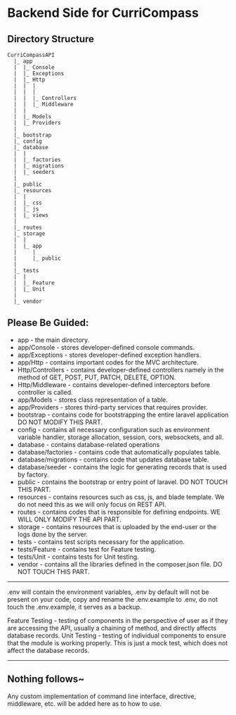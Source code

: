 # Backend Side for CurriCompass

## Directory Structure

```shell
CurriCompassAPI
  |_ app
  |  |_ Console
  |  |_ Exceptions
  |  |_ Http
  |  |  |
  |  |  |
  |  |  |_ Controllers
  |  |  |_ Middleware
  |  |
  |  |_ Models
  |  |_ Providers
  |   
  |_ bootstrap
  |_ config
  |_ database
  |  |
  |  |_ factories
  |  |_ migrations
  |  |_ seeders
  |
  |_ public
  |_ resources
  |  |
  |  |_ css
  |  |_ js
  |  |_ views
  |
  |_ routes
  |_ storage
  |  |
  |  |_ app
  |     |
  |     |_ public
  |  
  |_ tests
  |  |
  |  |_ Feature
  |  |_ Unit
  |  
  |_ vendor
```

## Please Be Guided:
- app - the main directory.
- app/Console - stores developer-defined console commands. 
- app/Exceptions - stores developer-defined exception handlers.
- app/Http - contains important codes for the MVC architecture.
- Http/Controllers - contains developer-defined controllers namely in the method of GET, POST, PUT, PATCH, DELETE, OPTION.
- Http/Middleware - contains developer-defined interceptors before controller is called.
- app/Models - stores class representation of a table.
- app/Providers - stores third-party services that requires provider.
- bootstrap - contains  code for bootstrapping the entire laravel application DO NOT MODIFY THIS PART.
- config - contains all necessary configuration such as environment variable handler, storage allocation, session, cors, websockets, and all.
- database - contains database-related operations
- database/factories - contains code that automatically populates table.
- database/migrations - contains code that updates database table.
- database/seeder - contains the logic for generating records that is used by factory.
- public - contains the bootstrap or entry point of laravel. DO NOT TOUCH THIS PART.
- resources - contains resources such as css, js, and blade template. We do not need this as we will only focus on REST API.
- routes - contains codes that is responsible for defining endpoints. WE WILL ONLY MODIFY THE API PART.
- storage - contains resources that is uploaded by the end-user or the logs done by the server. 
- tests - contains test scripts necessary for the application.
- tests/Feature - contains test for Feature testing.
- tests/Unit - contains tests for Unit testing.
- vendor - contains all the libraries defined in the composer.json file. DO NOT TOUCH THIS PART.

***
.env will contain the environment variables, .env by default will not be present on your code, copy and rename the .env.example to .env, do not touch the .env.example, it serves as a backup.

Feature Testing -  testing of components in the perspective of user as if they are accessing the API, usually a chaining of method, and directly affects database records.
Unit Testing - testing of individual components to ensure that the module is working properly. This is just a mock test, which does not affect the database records.

***


## Nothing follows~
Any custom implementation of command line interface, directive, middleware, etc. will be added here as to how to use.

